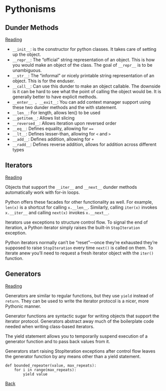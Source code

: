 # Pythonisms

## Dunder Methods

[Reading](https://dbader.org/blog/python-dunder-methods)

* `__init__`: is the constructor for python classes. It takes care of setting up the object.
* `__repr__`: The “official” string representation of an object. This is how you would make an object of the class. The goal of `__repr__` is to be unambiguous.
* `__str__`: The “informal” or nicely printable string representation of an object. This is for the enduser.
* `__call__`: Can use this dunder to make an object callable. The downside is it can be hard to see what the point of calling the object would be. It is generally better to have explicit methods.
* `__enter__ , __exit__`: You can add context manager support using these two dunder methods and the with statement.
* `__len__`: For length, allows len() to be used
* `__getitem__`: Allows list slicing
* `__reversed__`: Allows iteration upon reversed order
* `__eq__`: Defines equality, allowing for `==`
* `__lt__`: Defines lesser-than, allowing for `<` and `>`
* `__add__`: Defines addition, allowing for `+`
* `__radd__`: Defines reverse addition, allows for addition across different types

## Iterators

[Reading](https://dbader.org/blog/python-iterators)

Objects that support the `__iter__` and `__next__` dunder methods automatically work with for-in loops.

Python offers these facades for other functionality as well. For example, `len(x)` is a shortcut for calling `x.__len__`. Similarly, calling `iter(x)` invokes `x.__iter__` and calling `next(x)` invokes `x.__next__`.

Iterators use exceptions to structure control flow. To signal the end of iteration, a Python iterator simply raises the built-in `StopIteration` exception.

Python iterators normally can’t be “reset”—once they’re exhausted they’re supposed to raise `StopIteration` every time `next()` is called on them. To iterate anew you’ll need to request a fresh iterator object with the `iter()` function.

## Generators

[Reading](https://dbader.org/blog/python-generators)

Generators are similar to regular functions, but they use `yield` instead of `return`. They can be used to write the iterator protocol is a nicer, more Pythonic manner.

Generator functions are syntactic sugar for writing objects that support the iterator protocol. Generators abstract away much of the boilerplate code needed when writing class-based iterators.

The yield statement allows you to temporarily suspend execution of a generator function and to pass back values from it.

Generators start raising StopIteration exceptions after control flow leaves the generator function by any means other than a yield statement.

```
def bounded_repeater(value, max_repeats):
    for i in range(max_repeats):
        yield value
```

[Back](README.md)
